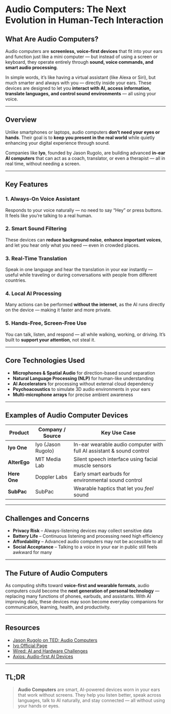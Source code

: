 # Audio Computers: The Next Evolution in Human-Tech Interaction

## What Are Audio Computers?

Audio computers are **screenless, voice-first devices** that fit into your ears and function just like a mini computer — but instead of using a screen or keyboard, they operate entirely through **sound, voice commands, and smart audio processing**.

In simple words, it’s like having a virtual assistant (like Alexa or Siri), but much smarter and always with you — directly inside your ears. These devices are designed to let you **interact with AI, access information, translate languages, and control sound environments** — all using your voice.

---

## Overview

Unlike smartphones or laptops, audio computers **don’t need your eyes or hands**. Their goal is to **keep you present in the real world** while quietly enhancing your digital experience through sound.

Companies like **Iyo**, founded by Jason Rugolo, are building advanced **in-ear AI computers** that can act as a coach, translator, or even a therapist — all in real time, without needing a screen.

---

## Key Features

### 1. Always-On Voice Assistant  
Responds to your voice naturally — no need to say “Hey” or press buttons. It feels like you’re talking to a real human.

### 2. Smart Sound Filtering  
These devices can **reduce background noise**, **enhance important voices**, and let you hear only what you need — even in crowded places.

### 3. Real-Time Translation  
Speak in one language and hear the translation in your ear instantly — useful while traveling or during conversations with people from different countries.

### 4. Local AI Processing  
Many actions can be performed **without the internet**, as the AI runs directly on the device — making it faster and more private.

### 5. Hands-Free, Screen-Free Use  
You can talk, listen, and respond — all while walking, working, or driving. It’s built to **support your attention**, not steal it.

---

## Core Technologies Used

- **Microphones & Spatial Audio** for direction-based sound separation  
- **Natural Language Processing (NLP)** for human-like understanding  
- **AI Accelerators** for processing without external cloud dependency  
- **Psychoacoustics** to simulate 3D audio environments in your ears  
- **Multi-microphone arrays** for precise ambient awareness

---

## Examples of Audio Computer Devices

| Product       | Company / Source   | Key Use Case                              |
|---------------|--------------------|--------------------------------------------|
| **Iyo One**   | Iyo (Jason Rugolo) | In-ear wearable audio computer with full AI assistant & sound control |
| **AlterEgo**  | MIT Media Lab      | Silent speech interface using facial muscle sensors |
| **Here One**  | Doppler Labs       | Early smart earbuds for environmental sound control |
| **SubPac**    | SubPac             | Wearable haptics that let you *feel* sound |

---

## Challenges and Concerns

- **Privacy Risk** – Always-listening devices may collect sensitive data  
- **Battery Life** – Continuous listening and processing need high efficiency  
- **Affordability** – Advanced audio computers may not be accessible to all  
- **Social Acceptance** – Talking to a voice in your ear in public still feels awkward for many

---

## The Future of Audio Computers

As computing shifts toward **voice-first and wearable formats**, audio computers could become the **next generation of personal technology** — replacing many functions of phones, earbuds, and assistants. With AI improving daily, these devices may soon become everyday companions for communication, learning, health, and productivity.

---

## Resources

- [Jason Rugolo on TED: Audio Computers](https://youtu.be/L61Kbo3y218)  
- [Iyo Official Page](https://www.linkedin.com/company/iyo)  
- [Wired: AI and Hardware Challenges](https://www.wired.com/story/generative-ai-doesnt-make-hardware-less-hard)  
- [Axios: Audio-first AI Devices](https://www.axios.com/newsletters/axios-ai%2B)

---

## TL;DR

> **Audio Computers** are smart, AI-powered devices worn in your ears that work without screens. They help you listen better, speak across languages, talk to AI naturally, and stay connected — all without using your hands or eyes.